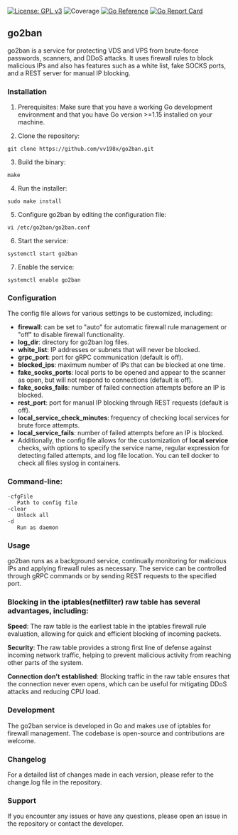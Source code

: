 [![License: GPL v3](https://img.shields.io/badge/License-GPLv3-blue.svg)](https://www.gnu.org/licenses/gpl-3.0)
![Coverage](https://img.shields.io/badge/Coverage-65.3%25-yellow)
[![Go Reference](https://pkg.go.dev/badge/github.com/vv198x/go2ban.svg)](https://pkg.go.dev/github.com/vv198x/go2ban)
[![Go Report Card](https://goreportcard.com/badge/github.com/vv198x/go2ban)](https://goreportcard.com/report/github.com/vv198x/go2ban)

## go2ban
go2ban is a service for protecting VDS and VPS from brute-force passwords, scanners, and DDoS attacks. It uses firewall rules to block malicious IPs and also has features such as a white list, fake SOCKS ports, and a REST server for manual IP blocking.

### Installation
1. Prerequisites: Make sure that you have a working Go development environment and that you have Go version >=1.15 installed on your machine.

2. Clone the repository:
``` 
git clone https://github.com/vv198x/go2ban.git
 ```

3. Build the binary:
``` 
make
``` 

4. Run the installer:
``` 
sudo make install
```    
   
5. Configure go2ban by editing the configuration file:
``` 
vi /etc/go2ban/go2ban.conf
```    
6. Start the service:
``` 
systemctl start go2ban
```    

7. Enable the service:
``` 
systemctl enable go2ban
```    



### Configuration
The config file allows for various settings to be customized, including:

* **firewall**: can be set to "auto" for automatic firewall rule management or "off" to disable firewall functionality.
* **log_dir**: directory for go2ban log files.
* **white_list**: IP addresses or subnets that will never be blocked.
* **grpc_port**: port for gRPC communication (default is off).
* **blocked_ips**: maximum number of IPs that can be blocked at one time.
* **fake_socks_ports**: local ports to be opened and appear to the scanner as open, but will not respond to connections (default is off).
* **fake_socks_fails**: number of failed connection attempts before an IP is blocked.
* **rest_port**: port for manual IP blocking through REST requests (default is off).
* **local_service_check_minutes**: frequency of checking local services for brute force attempts.
* **local_service_fails**: number of failed attempts before an IP is blocked.
* Additionally, the config file allows for the customization of **local service** checks, with options to specify the service name, regular expression for detecting failed attempts, and log file location. You can tell docker to check all files syslog in containers.

### Command-line:
```
-cfgFile
   Path to config file
-clear
   Unlock all
-d
   Run as daemon
```

### Usage
go2ban runs as a background service, continually monitoring for malicious IPs and applying firewall rules as necessary. The service can be controlled through gRPC commands or by sending REST requests to the specified port.

### Blocking in the iptables(netfilter) raw table has several advantages, including:

**Speed**: The raw table is the earliest table in the iptables firewall rule evaluation, allowing for quick and efficient blocking of incoming packets.

**Security**: The raw table provides a strong first line of defense against incoming network traffic, helping to prevent malicious activity from reaching other parts of the system.

**Connection don't established**: Blocking traffic in the raw table ensures that the connection never even opens, which can be useful for mitigating DDoS attacks and reducing CPU load.

### Development
The go2ban service is developed in Go and makes use of iptables for firewall management. The codebase is open-source and contributions are welcome.

### Changelog
For a detailed list of changes made in each version, please refer to the change.log file in the repository.

### Support
If you encounter any issues or have any questions, please open an issue in the repository or contact the developer.